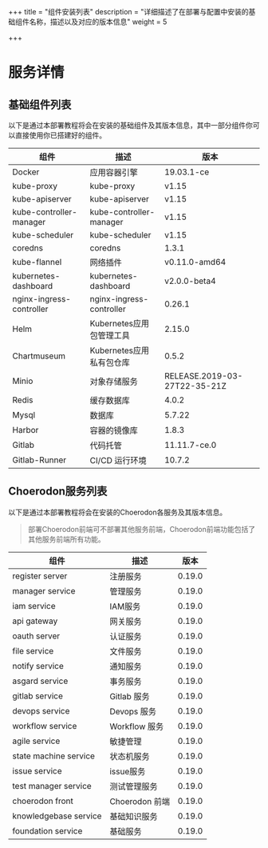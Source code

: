 +++
title = "组件安装列表"
description = "详细描述了在部署与配置中安装的基础组件名称，描述以及对应的版本信息"
weight = 5

+++

# 服务详情

## 基础组件列表

以下是通过本部署教程将会在安装的基础组件及其版本信息，其中一部分组件你可以直接使用你已搭建好的组件。

组件|描述| 版本
---|---|---
Docker|应用容器引擎|19.03.1-ce
kube-proxy|kube-proxy|v1.15
kube-apiserver|kube-apiserver|v1.15
kube-controller-manager|kube-controller-manager|v1.15
kube-scheduler|kube-scheduler|v1.15
coredns|coredns|1.3.1
kube-flannel|网络插件|v0.11.0-amd64
kubernetes-dashboard|kubernetes-dashboard|v2.0.0-beta4
nginx-ingress-controller|nginx-ingress-controller|0.26.1
Helm|Kubernetes应用包管理工具|2.15.0
Chartmuseum|Kubernetes应用私有包仓库|0.5.2
Minio|对象存储服务|RELEASE.2019-03-27T22-35-21Z
Redis|缓存数据库|4.0.2
Mysql|数据库|5.7.22
Harbor|容器的镜像库|1.8.3
Gitlab|代码托管|11.11.7-ce.0
Gitlab-Runner|CI/CD 运行环境|10.7.2

## Choerodon服务列表

以下是通过本部署教程将会在安装的Choerodon各服务及其版本信息。

<blockquote class="note"> 
部署Choerodon前端可不部署其他服务前端，Choerodon前端功能包括了其他服务前端所有功能。
</blockquote>

组件|描述| 版本
---|---|---
register server|注册服务|0.19.0
manager service|管理服务|0.19.0
iam service|IAM服务|0.19.0
api gateway|网关服务|0.19.0
oauth server|认证服务|0.19.0
file service|文件服务|0.19.0
notify service|通知服务|0.19.0
asgard service|事务服务|0.19.0
gitlab service|Gitlab 服务|0.19.0
devops service|Devops 服务|0.19.0
workflow service|Workflow 服务|0.19.0
agile service|敏捷管理|0.19.0
state machine service|状态机服务|0.19.0
issue service|issue服务|0.19.0
test manager service|测试管理服务|0.19.0
choerodon front|Choerodon 前端|0.19.0
knowledgebase service |基础知识服务|0.19.0
foundation service |基础服务|0.19.0